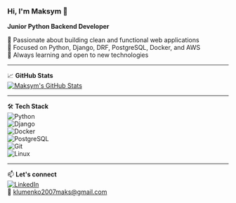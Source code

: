 ### Hi, I'm Maksym 👋  
**Junior Python Backend Developer**

🔹 Passionate about building clean and functional web applications  
🔹 Focused on Python, Django, DRF, PostgreSQL, Docker, and AWS  
🔹 Always learning and open to new technologies  

---

📈 **GitHub Stats**  
[![Maksym's GitHub Stats](https://github-readme-stats.vercel.app/api?username=Klymenko18&show_icons=true&theme=default)](https://github.com/Klymenko18)

---

🛠 **Tech Stack**  
![Python](https://img.shields.io/badge/-Python-3776AB?logo=python&logoColor=white&style=flat)  
![Django](https://img.shields.io/badge/-Django-092E20?logo=django&logoColor=white&style=flat)  
![Docker](https://img.shields.io/badge/-Docker-2496ED?logo=docker&logoColor=white&style=flat)  
![PostgreSQL](https://img.shields.io/badge/-PostgreSQL-4169E1?logo=postgresql&logoColor=white&style=flat)  
![Git](https://img.shields.io/badge/-Git-F05032?logo=git&logoColor=white&style=flat)  
![Linux](https://img.shields.io/badge/-Linux-FCC624?logo=linux&logoColor=black&style=flat)

---

📫 **Let's connect**  
[![LinkedIn](https://img.shields.io/badge/-LinkedIn-blue?logo=linkedin&logoColor=white&style=flat)](https://www.linkedin.com/in/maksym-klymenko-32795b273/)  
📧 klumenko2007maks@gmail.com
